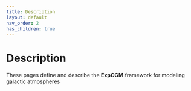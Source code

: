 ```yaml
---
title: Description
layout: default
nav_order: 2
has_children: true
---
```


# Description

These pages define and describe the **ExpCGM** framework for modeling galactic atmospheres
